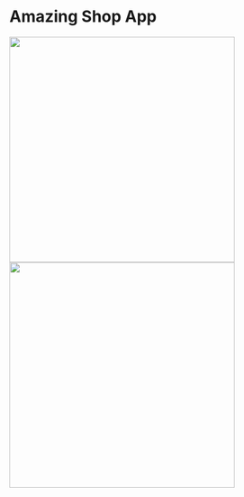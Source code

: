 # Amazing Shop App

<img src="https://imgur.com/TrDDjBQ" width="400"/>
<img src="https://imgur.com/MWesr8K" width="400"/>
